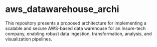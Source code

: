 # aws_datawarehouse_archi
This repository presents a proposed architecture for implementing a scalable and secure AWS-based data warehouse for an Insure-tech company, enabling robust data ingestion, transformation, analysis, and visualization pipelines.
